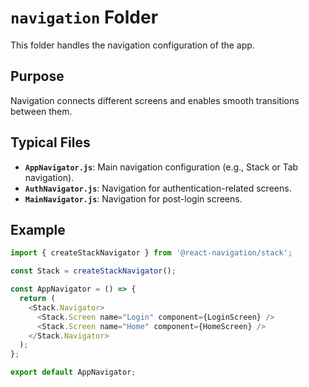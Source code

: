 # `navigation` Folder

This folder handles the navigation configuration of the app.

## Purpose

Navigation connects different screens and enables smooth transitions between them.

## Typical Files

- **`AppNavigator.js`**: Main navigation configuration (e.g., Stack or Tab navigation).
- **`AuthNavigator.js`**: Navigation for authentication-related screens.
- **`MainNavigator.js`**: Navigation for post-login screens.

## Example

```javascript
import { createStackNavigator } from '@react-navigation/stack';

const Stack = createStackNavigator();

const AppNavigator = () => {
  return (
    <Stack.Navigator>
      <Stack.Screen name="Login" component={LoginScreen} />
      <Stack.Screen name="Home" component={HomeScreen} />
    </Stack.Navigator>
  );
};

export default AppNavigator;
```